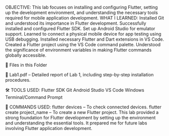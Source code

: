 OBJECTIVE:
This lab focuses on installing and configuring Flutter, setting up the development environment, and understanding the necessary tools required for mobile application development.
WHAT I LEARNED:
Installed Git and understood its importance in Flutter development.
Successfully installed and configured Flutter SDK.
Set up Android Studio for emulator support.
Learned to connect a physical mobile device for app testing using USB debugging.
Installed necessary Flutter and Dart extensions in VS Code.
Created a Flutter project using the VS Code command palette.
Understood the significance of environment variables in making Flutter commands globally accessible.

📂 Files in this Folder

📄 Lab1.pdf – Detailed report of Lab 1, including step-by-step installation procedures.


🛠 TOOLS USED:
Flutter SDK
Git
Android Studio
VS Code
Windows Terminal/Command Prompt

🚀 COMMANDS USED:
flutter devices – To check connected devices.
flutter create project_name – To create a new Flutter project.
This lab provided a strong foundation for Flutter development by setting up the environment and understanding the essential tools. It prepared me for future labs involving Flutter application development. 
